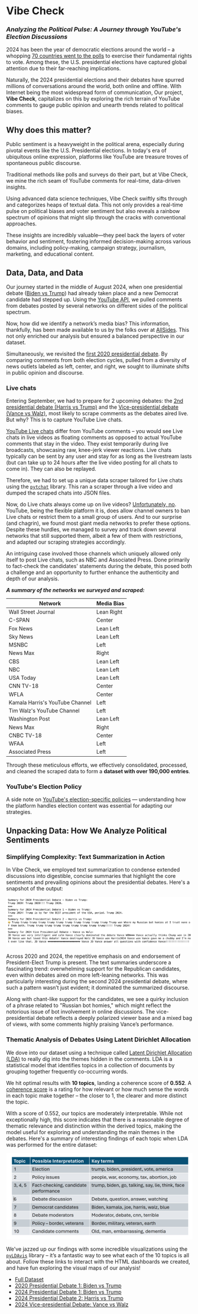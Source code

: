 # Vibe Check

### _Analyzing the Political Pulse: A Journey through YouTube's Election Discussions_

2024 has been the year of democratic elections around the world – a whopping [70 countries went to the polls](https://www.cnn.com/2024/07/08/world/global-elections-2024-maps-charts-dg/index.html) to exercise their fundamental rights to vote. Among these, the U.S. presidential elections have captured global attention due to their far-reaching implications.

Naturally, the 2024 presidential elections and their debates have spurred millions of conversations around the world, both online and offline. With Internet being the most widespread form of communication, Our project, **Vibe Check**, capitalizes on this by exploring the rich terrain of YouTube comments to gauge public opinion and unearth trends related to political biases.

## Why does this matter?
Public sentiment is a heavyweight in the political arena, especially during pivotal events like the U.S. Presidential elections. In today's era of ubiquitous online expression, platforms like YouTube are treasure troves of spontaneous public discourse.

Traditional methods like polls and surveys do their part, but at Vibe Check, we mine the rich seam of YouTube comments for real-time, data-driven insights.

Using advanced data science techniques, Vibe Check swiftly sifts through and categorizes heaps of textual data. This not only provides a real-time pulse on political biases and voter sentiment but also reveals a rainbow spectrum of opinions that might slip through the cracks with conventional approaches.

These insights are incredibly valuable—they peel back the layers of voter behavior and sentiment, fostering informed decision-making across various domains, including policy-making, campaign strategy, journalism, marketing, and educational content.

## Data, Data, and Data

Our journey started in the middle of August 2024, when one presidential debate ([Biden vs Trump](https://en.wikipedia.org/wiki/2024_Joe_Biden%E2%80%93Donald_Trump_presidential_debate)) had already taken place and a new Democrat candidate had stepped up. Using the [YouTube API](https://developers.google.com/youtube/v3/getting-started), we pulled comments from debates posted by several networks on different sides of the political spectrum.

Now, how did we identify a network’s media bias? This information, thankfully, has been made available to us by the folks over at [AllSides](https://www.allsides.com/media-bias/media-bias-chart). This not only enriched our analysis but ensured a balanced perspective in our dataset.

Simultaneously, we revisited the [first 2020 presidential debate](https://en.wikipedia.org/wiki/2020_United_States_presidential_debates#September_29:_First_presidential_debate_(Case_Western_Reserve_University)). By comparing comments from both election cycles, pulled from a diversity of news outlets labeled as left, center, and right, we sought to illuminate shifts in public opinion and discourse.

### Live chats

Entering September, we had to prepare for 2 upcoming debates: the [2nd presidential debate (Harris vs Trump)](https://en.wikipedia.org/wiki/2024_United_States_presidential_debates#September_10:_Second_presidential_debate_(ABC,_Philadelphia)) and the [Vice-presidential debate (Vance vs Walz)](https://en.wikipedia.org/wiki/2024_United_States_presidential_debates#October_1:_Vice_presidential_debate_(CBS,_New_York_City)), most likely to scrape comments as the debates aired live. But why? This is to capture YouTube Live chats.

[YouTube Live chats](https://support.google.com/youtube/answer/2524549?hl=en) differ from YouTube comments – you would see Live chats in live videos as floating comments as opposed to actual YouTube comments that stay in the video. They exist temporarily during live broadcasts, showcasing raw, knee-jerk viewer reactions. Live chats typically can be sent by any user and stay for as long as the livestream lasts (but can take up to 24 hours after the live video posting for all chats to come in). They can also be replayed.

Therefore, we had to set up a unique data scraper tailored for Live chats using the  [`pytchat`](https://github.com/taizan-hokuto/pytchat) library. This ran a scraper through a live video and dumped the scraped chats into JSON files.

Now, do Live chats always come up on live videos? [Unfortunately, no]( https://support.google.com/youtube/answer/9826490?hl=en#zippy=%2Caccess-channel-activity-from-live-chat-feed). YouTube, being the flexible platform it is, does allow channel owners to ban Live chats or restrict them to a small group of users. And to our surprise (and chagrin), we found most giant media networks to prefer these options. Despite these hurdles, we managed to survey and track down several networks that still supported them, albeit a few of them with restrictions, and adapted our scraping strategies accordingly.

An intriguing case involved those channels which uniquely allowed only itself to post Live chats, such as NBC and Associated Press. Done primarily to fact-check the candidates' statements during the debate, this posed both a challenge and an opportunity to further enhance the authenticity and depth of our analysis.

**_A summary of the networks we surveyed and scraped:_**

| **Network**                     | **Media Bias** |
|---------------------------------|----------------|
| Wall Street Journal             | Lean Right     |      
| C-SPAN                          | Center         |
| Fox News                        | Lean Left      |
| Sky News                        | Lean Left      |
| MSNBC                           | Left           |
| News Max                        | Right          |
| CBS                             | Lean Left      |
| NBC                             | Lean Left      |
| USA Today                       | Lean Left      |
| CNN TV-18                       | Center         |
| WFLA                            | Center         |
| Kamala Harris's YouTube Channel | Left           |
| Tim Walz's YouTube Channel      | Left           |
| Washington Post                 | Lean Left      |
| News Max                        | Right          |
| CNBC TV-18                      | Center         |
| WFAA                            | Left           |
| Associated Press                | Left           |

Through these meticulous efforts, we effectively consolidated, processed, and cleaned the scraped data to form a **dataset with over 190,000 entries**.

### YouTube's Election Policy

A side note on [YouTube's election-specific policies](https://www.youtube.com/howyoutubeworks/our-commitments/supporting-political-integrity/) — understanding how the platform handles election content was essential for adapting our strategies.

## Unpacking Data: How We Analyze Political Sentiments

### Simplifying Complexity: Text Summarization in Action

In Vibe Check, we employed text summarization to condense extended discussions into digestible, concise summaries that highlight the core sentiments and prevailing opinions about the presidential debates. Here's a snapshot of the output:

![Text Summaries of the 4 debates](./images/text%20summaries.png)

Across 2020 and 2024, the repetitive emphasis on and endorsement of President-Elect Trump is present. The text summaries underscore a fascinating trend: overwhelming support for the Republican candidates, even within debates aired on more left-leaning networks. This was particularly interesting during the second 2024 presidential debate, where such a pattern wasn’t just evident; it dominated the summarized discourse.

Along with chant-like support for the candidates, we see a quirky inclusion of a phrase related to "Russian bot homies," which might reflect the notorious issue of bot involvement in online discussions. The vice-presidential debate reflects a deeply polarized viewer base and a mixed bag of views, with some comments highly praising Vance’s performance.

### Thematic Analysis of Debates Using Latent Dirichlet Allocation

We dove into our dataset using a technique called [Latent Dirichlet Allocation (LDA)](https://en.wikipedia.org/wiki/Latent_Dirichlet_allocation) to really dig into the themes hidden in the comments. LDA is a statistical model that identifies topics in a collection of documents by grouping together frequently co-occurring words.

We hit optimal results with **10 topics**, landing a coherence score of **0.552**. A [coherence score](https://towardsdatascience.com/understanding-topic-coherence-measures-4aa41339634c) is a rating for how relevant or how much sense the words in each topic make together – the closer to 1, the clearer and more distinct the topic.

With a score of 0.552, our topics are moderately interpretable. While not exceptionally high, this score indicates that there is a reasonable degree of thematic relevance and distinction within the derived topics, making the model useful for exploring and understanding the main themes in the debates. Here's a summary of interesting findings of each topic when LDA was performed for the entire dataset:

![Full Dataset - LDA summary](./images/topic%20modeling_full%20dataset_summary.png)

We've jazzed up our findings with some incredible visualizations using the [`pyLDAvis`](https://pypi.org/project/pyLDAvis/) library – it’s a fantastic way to see what each of the 10 topics is all about. Follow these links to interact with the HTML dashboards we created, and have fun exploring the visual maps of our analysis!
- [Full Dataset](https://html-preview.github.io/?url=https://github.com/deeptika/vibe-check-blog/blob/24b1daa276750a610a0750e600ee184134304a54/static/vis_full_dataset_initial_model.html)
- [2020 Presidential Debate 1: Biden vs Trump](https://html-preview.github.io/?url=https://github.com/deeptika/vibe-check-blog/blob/24b1daa276750a610a0750e600ee184134304a54/static/vis_2020%20Presidential%20Debate_%20Biden%20vs%20Trump_initial_model.html)
- [2024 Presidential Debate 1: Biden vs Trump](https://html-preview.github.io/?url=https://github.com/deeptika/vibe-check-blog/blob/24b1daa276750a610a0750e600ee184134304a54/static/vis_2024%20Presidential%20Debate%201_%20Biden%20vs%20Trump_initial_model.html)
- [2024 Presidential Debate 2: Harris vs Trump](https://html-preview.github.io/?url=https://github.com/deeptika/vibe-check-blog/blob/24b1daa276750a610a0750e600ee184134304a54/static/vis_2024%20Presidential%20Debate%202_%20Harris%20vs%20Trump_initial_model.html)
- [2024 Vice-presidential Debate: Vance vs Walz](https://html-preview.github.io/?url=https://github.com/deeptika/vibe-check-blog/blob/24b1daa276750a610a0750e600ee184134304a54/static/vis_2024%20Vice%20Presidential%20Debate_%20Vance%20vs%20Walz_initial_model.html)

















 

